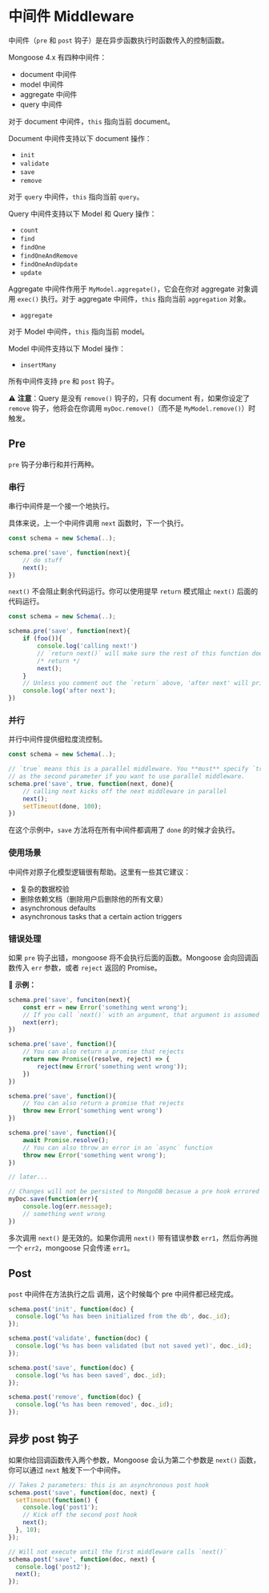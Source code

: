 # 中间件 Middleware

中间件（`pre` 和 `post` 钩子）是在异步函数执行时函数传入的控制函数。

Mongoose 4.x 有四种中间件：

* document 中间件
* model 中间件
* aggregate 中间件
* query 中间件

对于 document 中间件，`this` 指向当前 document。

Document 中间件支持以下 document 操作：

* `init`
* `validate`
* `save`
* `remove`

对于 `query` 中间件，`this` 指向当前 `query`。

Query 中间件支持以下 Model 和 Query 操作：

* `count`
* `find`
* `findOne`
* `findOneAndRemove`
* `findOneAndUpdate`
* `update`

Aggregate 中间件作用于 `MyModel.aggregate()`，它会在你对 aggregate 对象调用 `exec()` 执行。对于 aggregate 中间件，`this` 指向当前 `aggregation` 对象。

* `aggregate`

对于 Model 中间件，`this` 指向当前 model。

Model 中间件支持以下 Model 操作：

* `insertMany`

所有中间件支持 `pre` 和 `post` 钩子。

⚠️ **注意**：Query 是没有 `remove()` 钩子的，只有 document 有，如果你设定了 `remove` 钩子，他将会在你调用 `myDoc.remove()`（而不是 `MyModel.remove()`）时触发。

## Pre

`pre` 钩子分串行和并行两种。

### 串行

串行中间件是一个接一个地执行。

具体来说，上一个中间件调用 `next` 函数时，下一个执行。

```js
const schema = new Schema(..);

schema.pre('save', function(next){
    // do stuff
    next();
})
```

`next()` 不会阻止剩余代码运行。你可以使用提早 `return` 模式阻止 `next()` 后面的代码运行。

```js
const schema = new Schema(..);

schema.pre('save', function(next){
    if (foo()){
        console.log('calling next!')
        // `return next()` will make sure the rest of this function does't run
        /* return */
        next();
    }
    // Unless you comment out the `return` above, 'after next' will print
    console.log('after next');
})
```

### 并行

并行中间件提供细粒度流控制。

```js
const schema = new Schema(..);

// `true` means this is a parallel middleware. You **must** specify `true`
// as the second parameter if you want to use parallel middleware.
schema.pre('save', true, function(next, done){
    // calling next kicks off the next middleware in parallel
    next();
    setTimeout(done, 100);
})
```

在这个示例中，`save` 方法将在所有中间件都调用了 `done` 的时候才会执行。

### 使用场景

中间件对原子化模型逻辑很有帮助。这里有一些其它建议：

* 复杂的数据校验
* 删除依赖文档（删除用户后删除他的所有文章）
* asynchronous defaults
* asynchronous tasks that a certain action triggers

### 错误处理

如果 `pre` 钩子出错，mongoose 将不会执行后面的函数。Mongoose 会向回调函数传入 `err` 参数，或者 `reject` 返回的 Promise。

🌰 **示例：**

```js
schema.pre('save', funciton(next){
    const err = new Error('something went wrong');
    // If you call `next()` with an argument, that argument is assumed to be
    next(err);
})

schema.pre('save', function(){
    // You can also return a promise that rejects
    return new Promise((resolve, reject) => {
        reject(new Error('something went wrong'));
    })
})

schema.pre('save', function(){
    // You can also return a promise that rejects
    throw new Error('something went wrong')
})

schema.pre('save', function(){
    await Promise.resolve();
    // You can also throw an error in an `async` function
    throw new Error('something went wrong');
})

// later...

// Changes will not be persisted to MongoDB becasue a pre hook errored out
myDoc.save(function(err){
    console.log(err.message);
    // something went wrong
})
```

多次调用 `next()` 是无效的。如果你调用 `next()` 带有错误参数 `err1`，然后你再抛一个 `err2`，mongoose 只会传递 `err1`。

## Post

`post` 中间件在方法执行之后 调用，这个时候每个 pre 中间件都已经完成。

```js
schema.post('init', function(doc) {
  console.log('%s has been initialized from the db', doc._id);
});

schema.post('validate', function(doc) {
  console.log('%s has been validated (but not saved yet)', doc._id);
});

schema.post('save', function(doc) {
  console.log('%s has been saved', doc._id);
});

schema.post('remove', function(doc) {
  console.log('%s has been removed', doc._id);
});
```

## 异步 post 钩子

如果你给回调函数传入两个参数，Mongoose 会认为第二个参数是 `next()` 函数，你可以通过 `next` 触发下一个中间件。

```js
// Takes 2 parameters: this is an asynchronous post hook
schema.post('save', function(doc, next) {
  setTimeout(function() {
    console.log('post1');
    // Kick off the second post hook
    next();
  }, 10);
});

// Will not execute until the first middleware calls `next()`
schema.post('save', function(doc, next) {
  console.log('post2');
  next();
});
```


